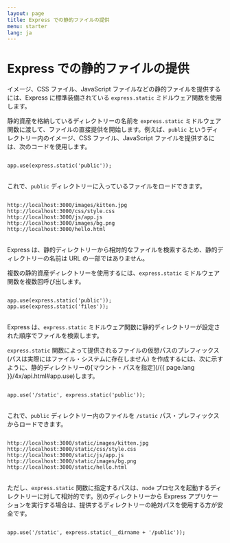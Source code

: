 ```yaml
---
layout: page
title: Express での静的ファイルの提供
menu: starter
lang: ja
---
```


# Express での静的ファイルの提供

イメージ、CSS ファイル、JavaScript ファイルなどの静的ファイルを提供するには、Express に標準装備されている `express.static` ミドルウェア関数を使用します。

静的資産を格納しているディレクトリーの名前を `express.static` ミドルウェア関数に渡して、ファイルの直接提供を開始します。例えば、`public` というディレクトリー内のイメージ、CSS ファイル、JavaScript ファイルを提供するには、次のコードを使用します。

<pre>
<code class="language-javascript" translate="no">
app.use(express.static('public'));
</code>
</pre>

これで、`public` ディレクトリーに入っているファイルをロードできます。

<pre>
<code class="language-javascript" translate="no">
http://localhost:3000/images/kitten.jpg
http://localhost:3000/css/style.css
http://localhost:3000/js/app.js
http://localhost:3000/images/bg.png
http://localhost:3000/hello.html
</code>
</pre>

<div class="doc-box doc-info">
Express は、静的ディレクトリーから相対的なファイルを検索するため、静的ディレクトリーの名前は URL の一部ではありません。
</div>

複数の静的資産ディレクトリーを使用するには、`express.static` ミドルウェア関数を複数回呼び出します。

<pre>
<code class="language-javascript" translate="no">
app.use(express.static('public'));
app.use(express.static('files'));
</code>
</pre>

Express は、`express.static` ミドルウェア関数に静的ディレクトリーが設定された順序でファイルを検索します。

`express.static` 関数によって提供されるファイルの仮想パスのプレフィックス (パスは実際にはファイル・システムに存在しません) を作成するには、次に示すように、静的ディレクトリーの[マウント・パスを指定](/{{ page.lang }}/4x/api.html#app.use)します。

<pre>
<code class="language-javascript" translate="no">
app.use('/static', express.static('public'));
</code>
</pre>

これで、`public` ディレクトリー内のファイルを `/static` パス・プレフィックスからロードできます。

<pre>
<code class="language-javascript" translate="no">
http://localhost:3000/static/images/kitten.jpg
http://localhost:3000/static/css/style.css
http://localhost:3000/static/js/app.js
http://localhost:3000/static/images/bg.png
http://localhost:3000/static/hello.html
</code>
</pre>

ただし、`express.static` 関数に指定するパスは、`node` プロセスを起動するディレクトリーに対して相対的です。別のディレクトリーから Express アプリケーションを実行する場合は、提供するディレクトリーの絶対パスを使用する方が安全です。

<pre>
<code class="language-javascript" translate="no">
app.use('/static', express.static(__dirname + '/public'));
</code>
</pre>
